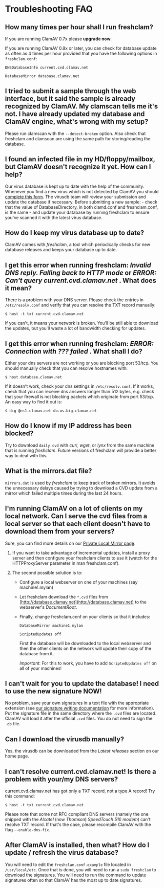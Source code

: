 # Troubleshooting FAQ

## How many times per hour shall I run freshclam?

If you are running ClamAV 0.7x please __upgrade now__.

If you are running ClamAV 0.8x or later, you can check for database update as often as 4 times per hour provided that you have the following options in `freshclam.conf`:

`DNSDatabaseInfo current.cvd.clamav.net`

`DatabaseMirror database.clamav.net`

## I tried to submit a sample through the web interface, but it said the sample is already recognized by ClamAV. My clamscan tells me it's not. I have already updated my database and ClamAV engine, what's wrong with my setup?

Please run clamscan with the `--detect-broken` option. Also  check that freshclam and clamscan are using the same path for storing/reading the database.

## I found an infected file in my HD/floppy/mailbox, but ClamAV doesn't recognize it yet. How can I help?

Our virus database is kept up to date with the help of the community. Whenever you find a new virus which is not detected by ClamAV you should [complete this form](https://www.clamav.net/reports/malware). The virusdb team will review your submission and update the database if necessary. Before submitting a new sample: - check that the value of DatabaseDirectory, in both clamd.conf and freshclam.conf, is the same - and update your database by running freshclam to ensure you've scanned it with the latest virus database.

## How do I keep my virus database up to date?

ClamAV comes with _freshclam_, a tool which periodically checks for new database releases and keeps your database up to date.

## I get this error when running freshclam: _Invalid DNS reply. Falling back to HTTP mode_ or _ERROR: Can't query current.cvd.clamav.net_ . What does it mean?

There is a problem with your DNS server. Please check the entries in `/etc/resolv.conf` and verify that you can resolve the TXT record manually:

`$ host -t txt current.cvd.clamav.net`

If you can't, it means your network is broken. You'll be still able to download the updates, but you'll waste a lot of bandwidth checking for updates.

## I get this error when running freshclam: _ERROR: Connection with ??? failed_ . What shall I do?

Either your dns servers are not working or you are blocking port 53/tcp. You should manually check that you can resolve hostnames with:

`$ host database.clamav.net`

If it doesn't work, check your dns settings in `/etc/resolv.conf`. If it works, check that you can receive dns answers longer than 512 bytes, e.g. check that your firewall is not blocking packets which originate from port 53/tcp. An easy way to find it out is:

`$ dig @ns1.clamav.net db.us.big.clamav.net`

## How do I know if my IP address has been blocked?

Try to download `daily.cvd` with *curl*, *wget*, or *lynx* from the same machine that is running *freshclam*. Future versions of freshclam will provide a better way to deal with this.

## What is the mirrors.dat file?

`mirrors.dat` is used by *freshclam* to keep track of broken mirrors. It avoids the unnecessary delays caused by trying to download a CVD update from a mirror which failed multiple times during the last 24 hours.

## I'm running ClamAV on a lot of clients on my local network. Can I serve the cvd files from a local server so that each client doesn't have to download them from your servers?

Sure, you can find more details on our [Private Local Mirror page](private-local-mirrors).

1. If you want to take advantage of incremental updates, install a proxy server and then configure your freshclam clients to use it (watch for the HTTPProxyServer parameter in man freshclam.conf).

2. The second possible solution is to:

    * Configure a local webserver on one of your machines (say machine1.mylan)

    * Let freshclam download the `*.cvd` files from [http://database.clamav.net](http://database.clamav.net) to the webserver's *DocumentRoot*.

    * Finally, change freshclam.conf on your clients so that it includes:

      `DatabaseMirror machine1.mylan`

      `ScriptedUpdates off`

      First the database will be downloaded to the local webserver and then the other clients on the network will update their copy of the database from it.

      _Important_:  For this to work, you have to add `ScriptedUpdates off` on all of your machines!

## I can't wait for you to update the database! I need to use the new signature NOW!

No problem, save your own signatures in a text file with the appropriate extension (see [our signature writing documentation](manual/Signatures.md) for more information). Put the signature file in the same directory where the `.cvd` files are located. ClamAV will load it after the official `.cvd` files. You do not need to sign the `.db` file.

## Can I download the virusdb manually?

Yes, the virusdb can be downloaded from the _Latest releases_ section on our home page.

## I can't resolve current.cvd.clamav.net! Is there a problem with your/my DNS servers?

current.cvd.clamav.net has got only a TXT record, not a type A record! Try this command:

`$ host -t txt current.cvd.clamav.net`

Please note that some not RFC compliant DNS servers (namely the one shipped with the *Alcatel* (now *Thomson*) *SpeedTouch 510 modem*) can't resolve TXT record. If that's the case, please recompile ClamAV with the flag `--enable-dns-fix`.

## After ClamAV is installed, then what? How do I update / refresh the virus database?

You will need to edit the `freshclam.conf.example` file located in `/usr/local/etc`. Once that is done, you will need to run a `sudo freshclam` to download the signatures. You will need to run the command to update signatures often so that ClamAV has the most up to date signatures.

